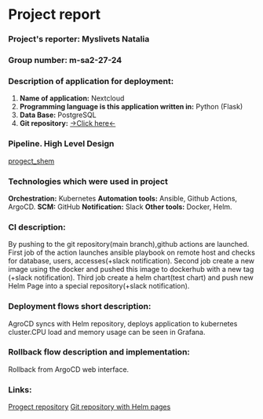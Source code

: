 # Project report

### **Project's reporter:** Myslivets Natalia
### **Group number:** m-sa2-27-24

### Description of application for deployment:

1.  **Name of application:**  Nextcloud
2.  **Programming language is this application written in:**  Python (Flask)
3.  **Data Base:**  PostgreSQL
4. **Git repository:**  [->Click here<-](https://github.com/NataliaBelogolovaya/progect/)


### Pipeline. High Level Design
[progect_shem](https://github.com/NataliaBelogolovaya/progect/project_shem.drawio.png)

### Technologies which were used in project

**Orchestration:**  Kubernetes
**Automation tools:**  Ansible, Github Actions, ArgoCD.
**SCM:**  GitHub
**Notification:**  Slack
**Other tools:**  Docker, Helm.

### CI description: 

By pushing to the git repository(main branch),github actions are launched. 
First job of the action launches ansible playbook on remote host and checks for database, users, accesses(+slack notification).
Second job create a new image using the docker and pushed this image to dockerhub with a new tag (+slack notification). 
Third job create a helm chart(test chart) and push new Helm Page into a special repository(+slack notification).

### Deployment flows short description:

AgroCD syncs with Helm repository, deploys application to kubernetes cluster.CPU load and memory usage can be seen in Grafana.

### Rollback flow description and implementation:
Rollback from ArgoCD web interface.

### Links:
[Progect repository](https://github.com/NataliaBelogolovaya/progect/)
[Git repository with Helm pages](https://github.com/NataliaBelogolovaya/helm_pages)

